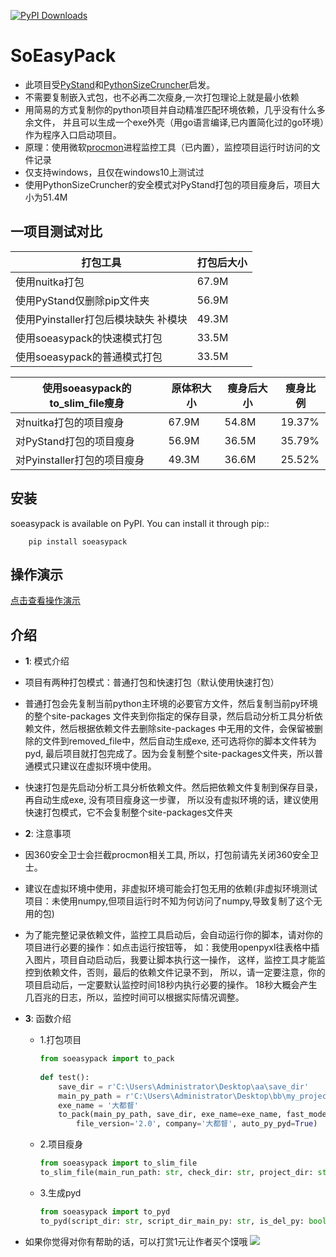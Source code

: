 [![PyPI Downloads](https://static.pepy.tech/badge/soeasypack)](https://pepy.tech/projects/soeasypack)
# SoEasyPack
- 此项目受[PyStand](https://github.com/skywind3000/PyStand "PyStand")和[PythonSizeCruncher](https://github.com/mengdeer589/PythonSizeCruncher "PythonSizeCruncher")启发。
- 不需要复制嵌入式包，也不必再二次瘦身,一次打包理论上就是最小依赖
- 用简易的方式复制你的python项目并自动精准匹配环境依赖，几乎没有什么多余文件，
并且可以生成一个exe外壳（用go语言编译,已内置简化过的go环境）作为程序入口启动项目。
- 原理：使用微软[procmon](https://learn.microsoft.com/en-us/sysinternals/downloads/procmon "procmon")进程监控工具（已内置），监控项目运行时访问的文件记录
- 仅支持windows，且仅在windows10上测试过
- 使用PythonSizeCruncher的安全模式对PyStand打包的项目瘦身后，项目大小为51.4M
## 一项目测试对比
| 打包工具                     | 打包后大小 |
|--------------------------|-------|
| 使用nuitka打包               | 67.9M |
| 使用PyStand仅删除pip文件夹       | 56.9M |
| 使用Pyinstaller打包后模块缺失 补模块 | 49.3M |
| 使用soeasypack的快速模式打包      | 33.5M |
| 使用soeasypack的普通模式打包      | 33.5M |

| 使用soeasypack的to_slim_file瘦身                                                 | 原体积大小    | 瘦身后大小    | 瘦身比例  |
|------------------------------------------------------|------------|------------|-------|
| 对nuitka打包的项目瘦身                 | 67.9M      | 54.8M      | 19.37% |
| 对PyStand打包的项目瘦身               | 56.9M      | 36.5M      | 35.79% |
| 对Pyinstaller打包的项目瘦身             | 49.3M      | 36.6M      | 25.52%|

## 安装

soeasypack is available on PyPI. You can install it through pip::


```shell
    pip install soeasypack
```
## 操作演示
   [点击查看操作演示](https://www.bilibili.com/video/BV1Pfz4YdEAZ/ "操作演示") 
## 介绍

- **1**: 模式介绍
- 项目有两种打包模式：普通打包和快速打包（默认使用快速打包）
  
- 普通打包会先复制当前python主环境的必要官方文件，然后复制当前py环境的整个site-packages
  文件夹到你指定的保存目录，然后启动分析工具分析依赖文件，然后根据依赖文件去删除site-packages
  中无用的文件，会保留被删除的文件到removed_file中，然后自动生成exe, 还可选将你的脚本文件转为pyd,
  最后项目就打包完成了。因为会复制整个site-packages文件夹，所以普通模式只建议在虚拟环境中使用。
       
- 快速打包是先启动分析工具分析依赖文件。然后把依赖文件复制到保存目录，再自动生成exe, 没有项目瘦身这一步骤，
  所以没有虚拟环境的话，建议使用快速打包模式，它不会复制整个site-packages文件夹
- **2**: 注意事项
- 因360安全卫士会拦截procmon相关工具, 所以，打包前请先关闭360安全卫士。
- 建议在虚拟环境中使用，非虚拟环境可能会打包无用的依赖(非虚拟环境测试项目：未使用numpy,但项目运行时不知为何访问了numpy,导致复制了这个无用的包)
- 为了能完整记录依赖文件，监控工具启动后，会自动运行你的脚本，请对你的项目进行必要的操作：如点击运行按钮等，
  如：我使用openpyxl往表格中插入图片，项目自动启动后，我要让脚本执行这一操作，
  这样，监控工具才能监控到依赖文件，否则，最后的依赖文件记录不到，
  所以，请一定要注意，你的项目启动后，一定要默认监控时间18秒内执行必要的操作。
  18秒大概会产生几百兆的日志，所以，监控时间可以根据实际情况调整。
       
- **3**: 函数介绍

    - 1.打包项目
      ```python
      from soeasypack import to_pack
    
      def test():
          save_dir = r'C:\Users\Administrator\Desktop\aa\save_dir'
          main_py_path = r'C:\Users\Administrator\Desktop\bb\my_project\main.py'
          exe_name = '大都督'
          to_pack(main_py_path, save_dir, exe_name=exe_name, fast_mode=True,
              file_version='2.0', company='大都督', auto_py_pyd=True) 
      ```
    - 2.项目瘦身
      ```python
      from soeasypack import to_slim_file
      to_slim_file(main_run_path: str, check_dir: str, project_dir: str = None, monitoring_time=20)
      ```
    - 3.生成pyd
      ```python
      from soeasypack import to_pyd
      to_pyd(script_dir: str, script_dir_main_py: str, is_del_py: bool = False)
      ```
- 如果你觉得对你有帮助的话，可以打赏1元让作者买个馍哦
![](https://github.com/XMQSVIP/MyImage/blob/main/zhi_wei.png?raw=true)

